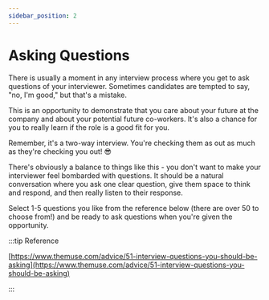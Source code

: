 ```yaml
---
sidebar_position: 2
---
```


# Asking Questions

There is usually a moment in any interview process where you get to ask questions of your interviewer. Sometimes candidates are tempted to say, "no, I'm good," but that's a mistake.

This is an opportunity to demonstrate that you care about your future at the company and about your potential future co-workers. It's also a chance for you to really learn if the role is a good fit for you.

Remember, it's a two-way interview. You're checking them as out as much as they're checking you out! 😎

There's obviously a balance to things like this - you don't want to make your interviewer feel bombarded with questions. It should be a natural conversation where you ask one clear question, give them space to think and respond, and then really listen to their response.

Select 1-5 questions you like from the reference below (there are over 50 to choose from!) and be ready to ask questions when you're given the opportunity.

:::tip Reference

[https://www.themuse.com/advice/51-interview-questions-you-should-be-asking](https://www.themuse.com/advice/51-interview-questions-you-should-be-asking)

:::
